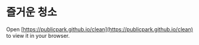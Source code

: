 # 즐거운 청소
Open [https://publicpark.github.io/clean](https://publicpark.github.io/clean) to view it in your browser.
